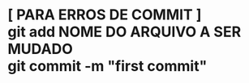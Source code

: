 [ PARA ERROS DE COMMIT ]
<br>
git add NOME DO ARQUIVO A SER MUDADO
<br>
git commit -m "first commit"
=====================================
<br>